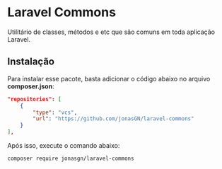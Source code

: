 # Laravel Commons

Utilitário de classes, métodos e etc que são comuns em toda aplicação Laravel.

## Instalação

Para instalar esse pacote, basta adicionar o código abaixo no arquivo **composer.json**:

```json
"repositories": [
    {
        "type": "vcs",
        "url": "https://github.com/jonasGN/laravel-commons"
    }
],
```

Após isso, execute o comando abaixo:

```bash
composer require jonasgn/laravel-commons
```
